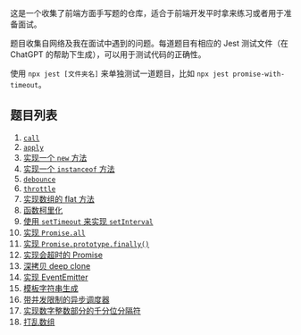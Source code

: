这是一个收集了前端方面手写题的仓库，适合于前端开发平时拿来练习或者用于准备面试。

题目收集自网络及我在面试中遇到的问题。每道题目有相应的 Jest 测试文件（在 ChatGPT 的帮助下生成），可以用于测试代码的正确性。

使用 `npx jest [文件夹名]` 来单独测试一道题目，比如 `npx jest promise-with-timeout`。

## 题目列表

1. [`call`](./call/readme.md)
1. [`apply`](./apply/readme.md)
1. [实现一个 `new` 方法](./new/index.md)
1. [实现一个 `instanceof` 方法](./instanceof/readme.md)
1. [`debounce`](./debounce/readme.md)
1. [`throttle`](./throttle/readme.md)
1. [实现数组的 flat 方法](./flat-array/readme.md)
1. [函数柯里化](./curry/readme.md)
1. [使用 `setTimeout` 来实现 `setInterval`](./set-interval/readme.md)
1. [实现 `Promise.all`](./promise.all/readme.md)
1. [实现 `Promise.prototype.finally()`](./promise-finally/readme.md)
1. [实现会超时的 Promise](./promise-with-timeout/readme.md)
1. [深拷贝 deep clone](./deep-clone/readme.md)
1. [实现 EventEmitter](./event-emitter/readme.md)
1. [模板字符串生成](./template-string/readme.md)
1. [带并发限制的异步调度器](./scheduler/readme.md)
1. [实现数字整数部分的千分位分隔符](./thousands-comma-separator/readme.md)
1. [打乱数组](./shuffle-array/readme.md)
